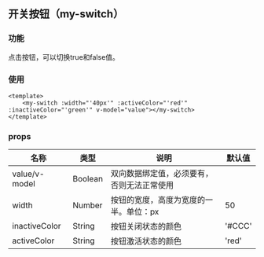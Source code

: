 ## 开关按钮（my-switch）
### 功能
点击按钮，可以切换true和false值。
### 使用
```
<template>
    <my-switch :width="'40px'" :activeColor="'red'" :inactiveColor="'green'" v-model="value"></my-switch>
</template>
```
### props
|名称|类型|说明|默认值|
|-----|----|-----|----|
|value/v-model|Boolean|双向数据绑定值，必须要有，否则无法正常使用||
|width|Number|按钮的宽度，高度为宽度的一半。单位：px|50|
|inactiveColor|String|按钮关闭状态的颜色|'#CCC'|
|activeColor|String|按钮激活状态的颜色|'red'|